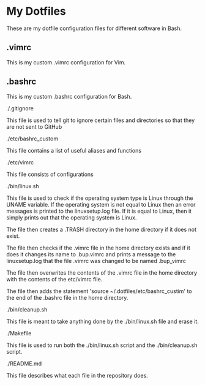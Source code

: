 # My Dotfiles
These are my dotfile configuration files for different software in Bash.
## .vimrc
This is my custom .vimrc configuration for Vim.
## .bashrc
This is my custom .bashrc configuration for Bash.

./.gitignore

This file is used to tell git to ignore certain files and directories so that they are not sent to GitHub

./etc/bashrc_custom

This file contains a list of useful aliases and functions

./etc/vimrc

This file consists of configurations

./bin/linux.sh

This file is used to check if the operating system type is Linux through the UNAME variable. If the operating system is not equal to Linux then an error messages is printed to the linuxsetup.log file. If it is equal to Linux, then it simply prints out that the operating system is Linux.

The file then creates a .TRASH directory in the home directory if it does not exist.

The file then checks if the .vimrc file in the home directory exists and if it does it changes its name to .bup.vimrc and prints a message to the linuxsetup.log that the file .vimrc was changed to be named .bup_vimrc

The file then overwrites the contents of the .vimrc file in the home directory with the contents of the etc/vimrc file. 

The file then adds the statement 'source ~/.dotfiles/etc/bashrc_custim' to the end of the .bashrc file in the home directory.

./bin/cleanup.sh

This file is meant to take anything done by the ./bin/linux.sh file and erase it.

./Makefile

This file is used to run both the ./bin/linux.sh script and the ./bin/cleanup.sh script.

./README.md

This file describes what each file in the repository does.
